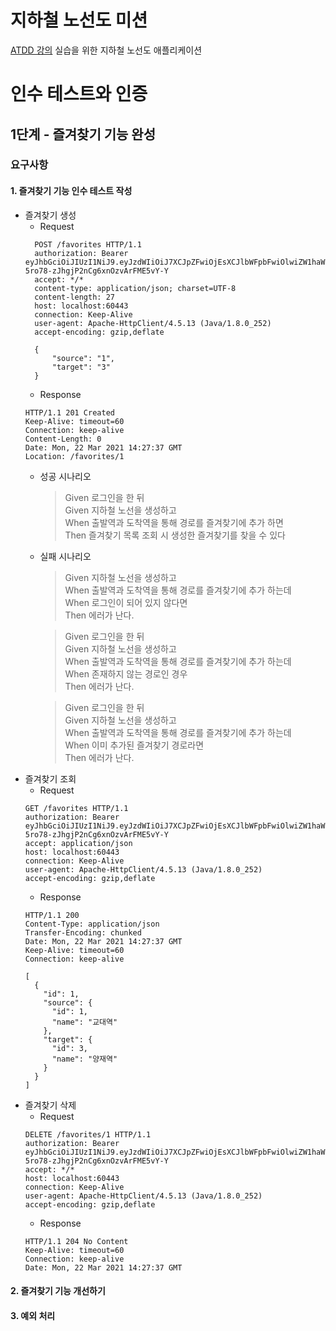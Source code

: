 # 지하철 노선도 미션
[ATDD 강의](https://edu.nextstep.camp/c/R89PYi5H) 실습을 위한 지하철 노선도 애플리케이션

# 인수 테스트와 인증
## 1단계 - 즐겨찾기 기능 완성
### 요구사항
#### 1. 즐겨찾기 기능 인수 테스트 작성
- 즐겨찾기 생성
  - Request
  ```shell
    POST /favorites HTTP/1.1
    authorization: Bearer eyJhbGciOiJIUzI1NiJ9.eyJzdWIiOiJ7XCJpZFwiOjEsXCJlbWFpbFwiOlwiZW1haWxAZW1haWwuY29tXCIsXCJwYXNzd29yZFwiOlwicGFzc3dvcmRcIixcImFnZVwiOjIwLFwicHJpbmNpcGFsXCI6XCJlbWFpbEBlbWFpbC5jb21cIixcImNyZWRlbnRpYWxzXCI6XCJwYXNzd29yZFwifSIsImlhdCI6MTYxNjQyMzI1NywiZXhwIjoxNjE2NDI2ODU3fQ.7PU1ocohHf-5ro78-zJhgjP2nCg6xnOzvArFME5vY-Y
    accept: */*
    content-type: application/json; charset=UTF-8
    content-length: 27
    host: localhost:60443
    connection: Keep-Alive
    user-agent: Apache-HttpClient/4.5.13 (Java/1.8.0_252)
    accept-encoding: gzip,deflate
      
    {
        "source": "1",
        "target": "3"
    }
  ```
  - Response
  ```shell
  HTTP/1.1 201 Created
  Keep-Alive: timeout=60
  Connection: keep-alive
  Content-Length: 0
  Date: Mon, 22 Mar 2021 14:27:37 GMT
  Location: /favorites/1
  ```
    - 성공 시나리오
      > Given 로그인을 한 뒤<br>
       Given 지하철 노선을 생성하고<br>
       When 출발역과 도착역을 통해 경로를 즐겨찾기에 추가 하면<br>
       Then 즐겨찾기 목록 조회 시 생성한 즐겨찾기를 찾을 수 있다
    - 실패 시나리오
      > Given 지하철 노선을 생성하고<br>
      When 출발역과 도착역을 통해 경로를 즐겨찾기에 추가 하는데<br>
      When 로그인이 되어 있지 않다면<br>
      Then 에러가 난다.

      > Given 로그인을 한 뒤<br>
      Given 지하철 노선을 생성하고<br>
      When 출발역과 도착역을 통해 경로를 즐겨찾기에 추가 하는데<br>
      When 존재하지 않는 경로인 경우<br>
      Then 에러가 난다.
  
      > Given 로그인을 한 뒤<br>
      Given 지하철 노선을 생성하고<br>
      When 출발역과 도착역을 통해 경로를 즐겨찾기에 추가 하는데<br>
      When 이미 추가된 즐겨찾기 경로라면 <br>
      Then 에러가 난다.
- 즐겨찾기 조회
  - Request
  ```shell
  GET /favorites HTTP/1.1
  authorization: Bearer eyJhbGciOiJIUzI1NiJ9.eyJzdWIiOiJ7XCJpZFwiOjEsXCJlbWFpbFwiOlwiZW1haWxAZW1haWwuY29tXCIsXCJwYXNzd29yZFwiOlwicGFzc3dvcmRcIixcImFnZVwiOjIwLFwicHJpbmNpcGFsXCI6XCJlbWFpbEBlbWFpbC5jb21cIixcImNyZWRlbnRpYWxzXCI6XCJwYXNzd29yZFwifSIsImlhdCI6MTYxNjQyMzI1NywiZXhwIjoxNjE2NDI2ODU3fQ.7PU1ocohHf-5ro78-zJhgjP2nCg6xnOzvArFME5vY-Y
  accept: application/json
  host: localhost:60443
  connection: Keep-Alive
  user-agent: Apache-HttpClient/4.5.13 (Java/1.8.0_252)
  accept-encoding: gzip,deflate
  ```
   - Response
  ```shell
  HTTP/1.1 200
  Content-Type: application/json
  Transfer-Encoding: chunked
  Date: Mon, 22 Mar 2021 14:27:37 GMT
  Keep-Alive: timeout=60
  Connection: keep-alive
  
  [
    {
      "id": 1,
      "source": {
        "id": 1,
        "name": "교대역"
      },
      "target": {
        "id": 3,
        "name": "양재역"
      }
    }
  ]
  ```
- 즐겨찾기 삭제
  - Request
  ```shell
  DELETE /favorites/1 HTTP/1.1
  authorization: Bearer eyJhbGciOiJIUzI1NiJ9.eyJzdWIiOiJ7XCJpZFwiOjEsXCJlbWFpbFwiOlwiZW1haWxAZW1haWwuY29tXCIsXCJwYXNzd29yZFwiOlwicGFzc3dvcmRcIixcImFnZVwiOjIwLFwicHJpbmNpcGFsXCI6XCJlbWFpbEBlbWFpbC5jb21cIixcImNyZWRlbnRpYWxzXCI6XCJwYXNzd29yZFwifSIsImlhdCI6MTYxNjQyMzI1NywiZXhwIjoxNjE2NDI2ODU3fQ.7PU1ocohHf-5ro78-zJhgjP2nCg6xnOzvArFME5vY-Y
  accept: */*
  host: localhost:60443
  connection: Keep-Alive
  user-agent: Apache-HttpClient/4.5.13 (Java/1.8.0_252)
  accept-encoding: gzip,deflate
  ```
  - Response
  ```shell
  HTTP/1.1 204 No Content
  Keep-Alive: timeout=60
  Connection: keep-alive
  Date: Mon, 22 Mar 2021 14:27:37 GMT
  ```

#### 2. 즐겨찾기 기능 개선하기
#### 3. 예외 처리
